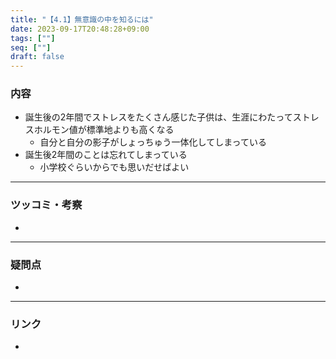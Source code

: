 ```yaml
---
title: "【4.1】無意識の中を知るには"
date: 2023-09-17T20:48:28+09:00
tags: [""]
seq: [""]
draft: false
---
```


### 内容
- 誕生後の2年間でストレスをたくさん感じた子供は、生涯にわたってストレスホルモン値が標準地よりも高くなる
  - 自分と自分の影子がしょっちゅう一体化してしまっている
- 誕生後2年間のことは忘れてしまっている
  - 小学校ぐらいからでも思いだせばよい

---
### ツッコミ・考察
- 

---
### 疑問点
- 


---
### リンク
- 